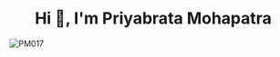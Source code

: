 <h1 align="center">Hi 👋, I'm Priyabrata Mohapatra</h1>
<p align="left"> <img src="https://komarev.com/ghpvc/?username=Priyabrata017" alt="PM017" /> </p>
<!--
**Priyabrata017/Priyabrata017** is a ✨ _special_ ✨ repository because its `README.md` (this file) appears on your GitHub profile.

- 🔭 I’m currently working on Machine Learning, Deep Learning and NLP
- 🌱 I’m currently learning MLOps
- 👯 I’m looking to collaborate on Deep Learning related projects
- 🤔 I’m looking for help with 
- 💬 Ask me about Python,ML, DL, Statistics, Linux, Mysql
- 📫 How to reach me: priyabrata007.m@gmail.com 
- ⚡ Fun fact: I am PM (not the Prime Minister)
-->
